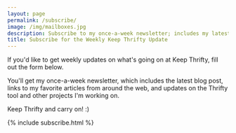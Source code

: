 ```yaml
---
layout: page
permalink: /subscribe/
image: /img/mailboxes.jpg
description: Subscribe to my once-a-week newsletter; includes my latest blog post, links to my favorite articles, and updates on projects I'm working on.
title: Subscribe for the Weekly Keep Thrifty Update
---
```


If you'd like to get weekly updates on what's going on at Keep Thrifty, fill out the form below.

You'll get my once-a-week newsletter, which includes the latest blog post, links to my favorite articles from around the web, and updates on the Thrifty tool and other projects I'm working on.

Keep Thrifty and carry on! :)

{% include subscribe.html %}
